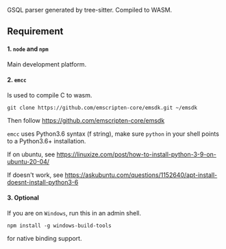 GSQL parser generated by tree-sitter. Compiled to WASM.

## Requirement
#### 1. `node` and `npm`
Main development platform.

#### 2. `emcc`
Is used to compile C to wasm.
```
git clone https://github.com/emscripten-core/emsdk.git ~/emsdk
```
Then follow https://github.com/emscripten-core/emsdk

`emcc` uses Python3.6 syntax (f string), make sure `python` in your shell points to a Python3.6+ installation.

If on ubuntu, see https://linuxize.com/post/how-to-install-python-3-9-on-ubuntu-20-04/

If doesn't work, see https://askubuntu.com/questions/1152640/apt-install-doesnt-install-python3-6


#### 3. Optional
If you are on `Windows`, run this in an admin shell.
```
npm install -g windows-build-tools
```
for native binding support.